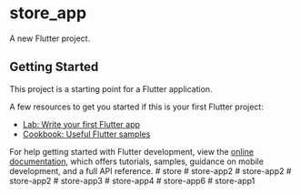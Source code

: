 # store_app

A new Flutter project.

## Getting Started

This project is a starting point for a Flutter application.

A few resources to get you started if this is your first Flutter project:

- [Lab: Write your first Flutter app](https://docs.flutter.dev/get-started/codelab)
- [Cookbook: Useful Flutter samples](https://docs.flutter.dev/cookbook)

For help getting started with Flutter development, view the
[online documentation](https://docs.flutter.dev/), which offers tutorials,
samples, guidance on mobile development, and a full API reference.
#   s t o r e  
 #   s t o r e - a p p 2  
 #   s t o r e - a p p 2  
 #   s t o r e - a p p 2  
 #   s t o r e - a p p 3  
 #   s t o r e - a p p 4  
 #   s t o r e - a p p 6  
 #   s t o r e - a p p 1  
 